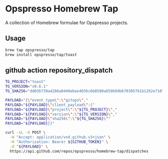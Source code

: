 # Opspresso Homebrew Tap

A collection of Homebrew formulae for Opspresso projects.

## Usage

```bash
brew tap opspresso/tap
brew install opspresso/tap/toast
```

## github action repository_dispatch

```bash
TG_PROJECT="toast"
TG_VERSION="v0.6.1"
TG_SHA256="dd03b739a4286a0440ebee4036c6b0580a659b9db670305761b1262e7107b0f1"

PAYLOAD="{\"event_type\":\"gitops\","
PAYLOAD="${PAYLOAD}\"client_payload\":{"
PAYLOAD="${PAYLOAD}\"project\":\"${TG_PROJECT}\","
PAYLOAD="${PAYLOAD}\"version\":\"${TG_VERSION}\","
PAYLOAD="${PAYLOAD}\"sha256\":\"${TG_SHA256}\""
PAYLOAD="${PAYLOAD}}}"

curl -sL -X POST \
  -H "Accept: application/vnd.github.v3+json" \
  -H "Authorization: Bearer ${GITHUB_TOKEN}" \
  -d "${PAYLOAD}" \
  https://api.github.com/repos/opspresso/homebrew-tap/dispatches
```
